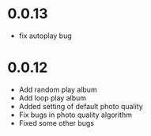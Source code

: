 # 0.0.13

* fix autoplay bug

# 0.0.12

* Add random play album
* Add loop play album
* Added setting of default photo quality
* Fix bugs in photo quality algorithm
* Fixed some other bugs